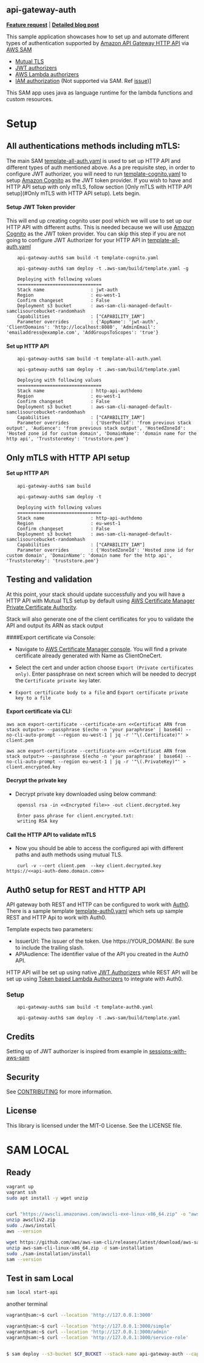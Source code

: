 ## api-gateway-auth

**[Feature request](https://github.com/aws-samples/api-gateway-auth/issues/new)** | **[Detailed blog post](https://aws.amazon.com/blogs/compute/automating-mutual-tls-setup-for-amazon-api-gateway/)**

This sample application showcases how to set up and automate different types of authentication supported by 
[Amazon API Gateway HTTP API](https://docs.aws.amazon.com/apigateway/latest/developerguide/http-api.html) via [AWS SAM](https://docs.aws.amazon.com/serverless-application-model/latest/developerguide/what-is-sam.html)

- [Mutual TLS](https://docs.aws.amazon.com/apigateway/latest/developerguide/http-api-mutual-tls.html)
- [JWT authorizers](https://docs.aws.amazon.com/apigateway/latest/developerguide/http-api-jwt-authorizer.html)
- [AWS Lambda authorizers](https://docs.aws.amazon.com/apigateway/latest/developerguide/http-api-lambda-authorizer.html)
- [IAM authorization](https://docs.aws.amazon.com/apigateway/latest/developerguide/http-api-access-control-iam.html) (Not supported via SAM. Ref [issue](https://github.com/aws/aws-sam-cli/issues/2233))]

This SAM app uses java as language runtime for the lambda functions and custom resources.

# Setup 

## All authentications methods including mTLS:

The main SAM [template-all-auth.yaml](template-all-auth.yaml) is used to set up HTTP API and different types of auth mentioned above.
As a pre requisite step, in order to configure JWT authorizer, you will need to run [template-cognito.yaml](template-cognito.yaml)
to setup [Amazon Cognito](https://aws.amazon.com/cognito/) as the JWT token provider. If you wish to have and 
HTTP API setup with only mTLS, follow section [Only mTLS with HTTP API setup](#Only mTLS with HTTP API setup). Lets begin.

#### Setup JWT Token provider

This will end up creating cognito user pool which we will use to set up our HTTP API with different auths.
This is needed because we will use [Amazon Cognito](https://aws.amazon.com/cognito/) as the JWT token provider.
You can skip this step if you are not going to configure JWT Authorizer for your HTTP API 
in [template-all-auth.yaml](template-all-auth.yaml#L174)

```
    api-gateway-auth$ sam build -t template-cognito.yaml
```

```
    api-gateway-auth$ sam deploy -t .aws-sam/build/template.yaml -g

    Deploying with following values
    ===============================
    Stack name                 : jwt-auth
    Region                     : eu-west-1
    Confirm changeset          : False
    Deployment s3 bucket       : aws-sam-cli-managed-default-samclisourcebucket-randomhash
    Capabilities               : ["CAPABILITY_IAM"]
    Parameter overrides        : {'AppName': 'jwt-auth', 'ClientDomains': 'http://localhost:8080', 'AdminEmail': 'emailaddress@example.com', 'AddGroupsToScopes': 'true'}

```

#### Set up HTTP API

```
    api-gateway-auth$ sam build -t template-all-auth.yaml
```

```
    api-gateway-auth$ sam deploy -t .aws-sam/build/template.yaml

    Deploying with following values
    ===============================
    Stack name                 : http-api-authdemo
    Region                     : eu-west-1
    Confirm changeset          : False
    Deployment s3 bucket       : aws-sam-cli-managed-default-samclisourcebucket-randomhash
    Capabilities               : ["CAPABILITY_IAM"]
    Parameter overrides        : {'UserPoolId': 'from previous stack output', 'Audience': 'from previous stack output', 'HostedZoneId': 'Hosted zone id for custom domain', 'DomainName': 'domain name for the http api', 'TruststoreKey': 'truststore.pem'}
```

## Only mTLS with HTTP API setup

#### Set up HTTP API

```
    api-gateway-auth$ sam build
```

```
    api-gateway-auth$ sam deploy -t

    Deploying with following values
    ===============================
    Stack name                 : http-api-authdemo
    Region                     : eu-west-1
    Confirm changeset          : False
    Deployment s3 bucket       : aws-sam-cli-managed-default-samclisourcebucket-randomhash
    Capabilities               : ["CAPABILITY_IAM"]
    Parameter overrides        : {'HostedZoneId': 'Hosted zone id for custom domain', 'DomainName': 'domain name for the http api', 'TruststoreKey': 'truststore.pem'}
```


## Testing and validation

At this point, your stack should update successfully and you will have a HTTP API with Mutual TLS setup by default using 
[AWS Certificate Manager Private Certificate Authority](https://aws.amazon.com/certificate-manager/private-certificate-authority/).

Stack will also generate one of the client certificates for you to validate the API and output its ARN as stack output

####Export certificate via Console:

- Navigate to [AWS Certificate Manager console](https://console.aws.amazon.com/acm/home). You will find a private 
certificate already generated with Name as ClientOneCert.

- Select the cert and under action choose `Export (Private certificates only)`. Enter passphrase on next screen which 
will be needed to decrypt the `Certificate private key` later.

- `Export certificate body to a file` and `Export certificate private key to a file`

#### Export certificate via CLI:

```
aws acm export-certificate --certificate-arn <<Certificat ARN from stack output>> --passphrase $(echo -n 'your paraphrase' | base64) --no-cli-auto-prompt --region eu-west-1 | jq -r '"\(.Certificate)"' > client.pem
```

```
aws acm export-certificate --certificate-arn <<Certificat ARN from stack output>> --passphrase $(echo -n 'your paraphrase' | base64) --no-cli-auto-prompt --region eu-west-1 | jq -r '"\(.PrivateKey)"' > client.encrypted.key
```

#### Decrypt the private key

- Decrypt private key downloaded using below command:

```
    openssl rsa -in <<Encrypted file>> -out client.decrypted.key

    Enter pass phrase for client.encrypted.txt:
    writing RSA key
```

#### Call the HTTP API to validate mTLS

- Now you should be able to access the configured api with different paths and auth methods using mutual TLS.

```
    curl -v --cert client.pem  --key client.decrypted.key https://<<api-auth-demo.domain.com>>
```

## Auth0 setup for REST and HTTP API

API gateway both REST and HTTP can be configured to work with [Auth0](https://auth0.com/). There is a sample template
[template-auth0.yaml](template-auth0.yaml) which sets up sample REST and HTTP Api to work with Auth0.

Template expects two parameters:

- IssuerUrl: The issuer of the token. Use https://YOUR_DOMAIN/. Be sure to include the trailing slash. 
- APIAudience: The identifier value of the API you created in the Auth0 API.

HTTP API will be set up using native [JWT Authorizers](https://docs.aws.amazon.com/apigateway/latest/developerguide/http-api-jwt-authorizer.html)
while REST API will be set up using [Token based Lambda Authorizers](https://docs.aws.amazon.com/apigateway/latest/developerguide/apigateway-use-lambda-authorizer.html) 
to integrate with Auth0.

### Setup

```
    api-gateway-auth$ sam build -t template-auth0.yaml
```

```
    api-gateway-auth$ sam deploy -t .aws-sam/build/template.yaml
```

## Credits

Setting up of JWT authorizer is inspired from example in [sessions-with-aws-sam](https://github.com/aws-samples/sessions-with-aws-sam/tree/master/cognito)  

## Security

See [CONTRIBUTING](CONTRIBUTING.md#security-issue-notifications) for more information.

## License

This library is licensed under the MIT-0 License. See the LICENSE file.

# SAM LOCAL
## Ready
```bash
vagrant up
vagrant ssh
sudo apt install -y wget unzip


curl "https://awscli.amazonaws.com/awscli-exe-linux-x86_64.zip" -o "awscliv2.zip"
unzip awscliv2.zip
sudo ./aws/install
aws --version

wget https://github.com/aws/aws-sam-cli/releases/latest/download/aws-sam-cli-linux-x86_64.zip
unzip aws-sam-cli-linux-x86_64.zip -d sam-installation
sudo ./sam-installation/install
sam --version
```
## Test in sam Local
```bash
sam local start-api
```
another terminal
```bash
vagrant@sam:~$ curl --location 'http://127.0.0.1:3000' 

vagrant@sam:~$ curl --location 'http://127.0.0.1:3000/simple'  
vagrant@sam:~$ curl --location 'http://127.0.0.1:3000/admin'  
vagrant@sam:~$ curl --location 'http://127.0.0.1:3000/service-role'  
```
```bash

$ sam deploy --s3-bucket $CF_BUCKET --stack-name api-gateway-auth --capabilities CAPABILITY_IAM
```